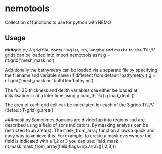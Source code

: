 # nemotools
Collection of functions to use for python with NEMO

## Usage
###grid.py
A grid file, containing lat, lon, lengths and masks for the T/U/V grids can be loaded into 
    import nemotools as nt
    g = nt.grid('mesh_mask.nc')

Additionally the bathymetry can be loaded via a separate file by specifying the filename and variable name (if different from default 'bathymetry')
    g = nt.grid('mesh_mask.nc',bathfile='bathy.nc')

The full 3D thickness and depth variables can either be loaded at initialisation or at a later time using
    g.load_thick()
    g.load_depth()

The area of each grid cell can be calculated for each of the 3 grids T/U/V (default T-grid)
    g.area()

###mask.py
Sometimes domains are divided up into regions and are described using a field of zone indicators. By masking analysis can be restricted to an area(s). The mask_from_array function allows a quick and easy way to achieve this. For example, to create a mask everywhere the field is indicated with a 1,2 or 3 you can use:
    field_mask = nt.mask.mask_from_array(field,flags=np.array([1,2,3]))
